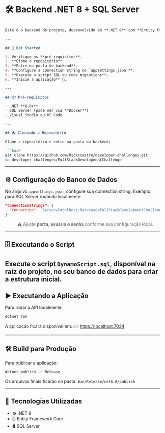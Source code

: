# 🛠️ Backend .NET 8 + SQL Server

````markdown

Este é o backend do projeto, desenvolvido em **.NET 8** com **Entity Framework Core** e **SQL Server** para persistência de dados.

---

## 🚀 Get Started

1. Verifique os **pré-requisitos**.  
2. **Clone o repositório**.  
3. **Entre na pasta do backend**.  
4. **Configure a connection string no `appsettings.json`**.  
5. **Execute o script SQL ou rode migrations**.  
6. **Inicie a aplicação** 🚀.  

---

## 📦 Pré-requisitos

- .NET **8.0+**  
- SQL Server (pode ser via **Docker**)  
- Visual Studio ou VS Code  

---

## 📥 Clonando o Repositório

Clone o repositório e entre na pasta do backend:

```bash
git clone https://github.com/Rickccastro/developer-challenges.git
cd developer-challenges/FullStackDevelopmentChallenge
````
---

## ⚙️ Configuração do Banco de Dados

No arquivo `appsettings.json`, configure sua connection string. Exemplo para SQL Server rodando localmente:

```json
"ConnectionStrings": {
  "Connection": "Server=localhost;Database=FullStackDevelopmentChallenge;Trusted_Connection=True;TrustServerCertificate=True;"
}
```

> ⚠️ Ajuste **porta, usuário e senha** conforme sua configuração local.

---

## 🗄️ Executando o Script

Execute o script `DynamoScript.sql`, disponível na raiz do projeto, no seu banco de dados para criar a estrutura inicial.
---

## ▶️ Executando a Aplicação

Para rodar a API localmente:

```bash
dotnet run
```

A aplicação ficará disponível em:
👉 [https://localhost:7024](https://localhost:7024)

---

## 🛠️ Build para Produção

Para publicar a aplicação:

```bash
dotnet publish -c Release
```

Os arquivos finais ficarão na pasta:
`bin/Release/net8.0/publish`

---

## 📖 Tecnologias Utilizadas

* ⚙️ .NET 8
* 🗄️ Entity Framework Core
* 🛢️ SQL Server
```

